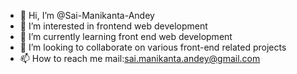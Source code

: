- 👋 Hi, I’m @Sai-Manikanta-Andey
- 👀 I’m interested in frontend web development
- 🌱 I’m currently learning front end web development
- 💞️ I’m looking to collaborate on various front-end related projects
- 📫 How to reach me mail:sai.manikanta.andey@gmail.com

<!---
Sai-Manikanta-Andey/Sai-Manikanta-Andey is a ✨ special ✨ repository because its `README.md` (this file) appears on your GitHub profile.
You can click the Preview link to take a look at your changes.
--->
